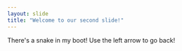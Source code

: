 ```yaml
---
layout: slide
title: "Welcome to our second slide!"
---
```

There's a snake in my boot!
Use the left arrow to go back!
